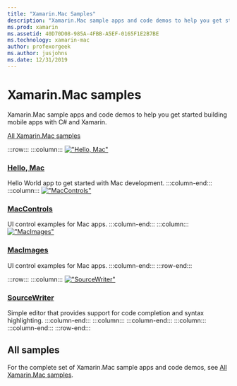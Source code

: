 ```yaml
---
title: "Xamarin.Mac Samples"
description: "Xamarin.Mac sample apps and code demos to help you get started building mobile apps with C# and Xamarin."
ms.prod: xamarin
ms.assetid: 40D70D08-985A-4FBB-A5EF-0165F1E2B7BE
ms.technology: xamarin-mac
author: profexorgeek
ms.author: jusjohns
ms.date: 12/31/2019
---
```


# Xamarin.Mac samples

Xamarin.Mac sample apps and code demos to help you get started building mobile apps with C# and Xamarin.

[All Xamarin.Mac samples](https://docs.microsoft.com/samples/browse/?products=xamarin&term=Xamarin.Mac)

:::row:::
    :::column:::
[!["Hello, Mac"](images/hellomac.png)](https://docs.microsoft.com/samples/xamarin/mac-samples/hello-mac/)

### [Hello, Mac](https://docs.microsoft.com/samples/xamarin/mac-samples/hello-mac/)

Hello World app to get started with Mac development.
    :::column-end:::
    :::column:::
[!["MacControls"](images/controls.png)](https://docs.microsoft.com/samples/xamarin/mac-samples/maccontrols/)

### [MacControls](https://docs.microsoft.com/samples/xamarin/mac-samples/maccontrols/)

UI control examples for Mac apps.
    :::column-end:::
    :::column:::
[!["MacImages"](images/images.png)](https://docs.microsoft.com/samples/xamarin/mac-samples/macimages/)

### [MacImages](https://docs.microsoft.com/samples/xamarin/mac-samples/macimages/)

UI control examples for Mac apps.
    :::column-end:::
:::row-end:::

:::row:::
    :::column:::
[!["SourceWriter"](images/sourcewriter.png)](https://docs.microsoft.com/samples/xamarin/mac-samples/sourcewriter/)

### [SourceWriter](https://docs.microsoft.com/samples/xamarin/mac-samples/sourcewriter/)

Simple editor that provides support for code completion and syntax highlighting.
    :::column-end:::
    :::column:::
    :::column-end:::
    :::column:::
    :::column-end:::
:::row-end:::

## All samples

For the complete set of Xamarin.Mac sample apps and code demos, see [All Xamarin.Mac samples](https://docs.microsoft.com/samples/browse/?products=xamarin&term=Xamarin.Mac).
